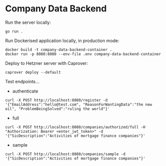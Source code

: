 # Company Data Backend

Run the server locally:

```
go run .
```

Run Dockerised application locally, in production mode:

```
docker build -t company-data-backend-container .
docker run -p 8080:8080 --env-file .env company-data-backend-container
```

Deploy to Hetzner server with Caprover:

```
caprover deploy --default
```

Test endpoints...

- authenticate
```
curl -X POST http://localhost:8080/register -d '{"EmailAddress":"hello@test.com", "ReasonForWantingData":"the new oil", "ProblemBeingSolved":"ruling the world"}'
```

- full
```
curl -X POST http://localhost:8080/companies/authorized/full -H "Authorization: Bearer <enter_jwt_token>" -d '{"SicDescription":"Activities of mortgage finance companies"}'
```

- sample
```
curl -X POST http://localhost:8080/companies/sample -d '{"SicDescription":"Activities of mortgage finance companies"}'
```

